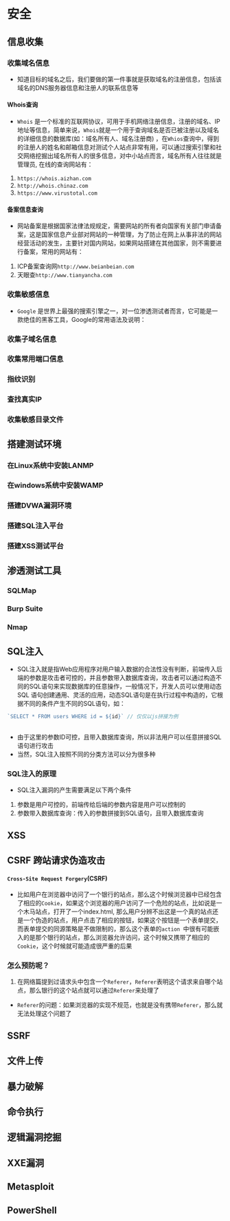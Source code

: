 # 安全

## 信息收集
### 收集域名信息
- 知道目标的域名之后，我们要做的第一件事就是获取域名的注册信息，包括该域名的DNS服务器信息和注册人的联系信息等

#### Whois查询
- `Whois` 是一个标准的互联网协议，可用于手机网络注册信息，注册的域名、IP地址等信息，简单来说，`Whois`就是一个用于查询域名是否已被注册以及域名的详细信息的数据库(如：域名所有人、域名注册商)
，在`Whios`查询中，得到的注册人的姓名和邮箱信息对测试个人站点非常有用，可以通过搜索引擎和社交网络挖掘出域名所有人的很多信息，对中小站点而言，域名所有人往往就是管理员, 在线的查询网站有：
1. `https://whois.aizhan.com`
2. `http://whois.chinaz.com`
3. `https://www.virustotal.com`

#### 备案信息查询
- 网站备案是根据国家法律法规规定，需要网站的所有者向国家有关部门申请备案，这是国家信息产业部对网站的一种管理，为了防止在网上从事非法的网站经营活动的发生，主要针对国内网站，如果网站搭建在其他国家，则不需要进行备案，常用的网站有：
1. ICP备案查询网`http://www.beianbeian.com`
2. 天眼查`http://www.tianyancha.com`

### 收集敏感信息
- `Google` 是世界上最强的搜索引擎之一，对一位渗透测试者而言，它可能是一款绝佳的黑客工具，Google的常用语法及说明：

### 收集子域名信息

### 收集常用端口信息

### 指纹识别

### 查找真实IP

### 收集敏感目录文件


## 搭建测试环境
### 在Linux系统中安装LANMP

### 在windows系统中安装WAMP

### 搭建DVWA漏洞环境

### 搭建SQL注入平台

### 搭建XSS测试平台


## 渗透测试工具
### SQLMap

### Burp Suite

### Nmap


## SQL注入
- SQL注入就是指Web应用程序对用户输入数据的合法性没有判断，前端传入后端的参数是攻击者可控的，并且参数带入数据库查询，攻击者可以通过构造不同的SQL语句来实现数据库的任意操作，一般情况下，开发人员可以使用动态SQL
语句创建通用、灵活的应用，动态SQL语句是在执行过程中构造的，它根据不同的条件产生不同的SQL语句，如：
```js
`SELECT * FROM users WHERE id = ${id}` // 仅仅以js拼接为例
 
```
- 由于这里的参数ID可控，且带入数据库查询，所以非法用户可以任意拼接SQL语句进行攻击
- 当然，SQL注入按照不同的分类方法可以分为很多种

### SQL注入的原理
- SQL注入漏洞的产生需要满足以下两个条件
1. 参数是用户可控的，前端传给后端的参数内容是用户可以控制的
2. 参数带入数据库查询：传入的参数拼接到SQL语句，且带入数据库查询


## XSS

## CSRF 跨站请求伪造攻击
#### `Cross-Site Request Forgery`(CSRF)
- 比如用户在浏览器中访问了一个银行的站点，那么这个时候浏览器中已经包含了相应的`Cookie`，如果这个浏览器的用户访问了一个危险的站点，比如说是一个木马站点，打开了一个index.html, 
那么用户分辨不出这是一个真的站点还是一个伪造的站点，用户点击了相应的按钮，如果这个按钮是一个表单提交，而表单提交的同源策略是不做限制的，那么这个表单的`action
`中很有可能嵌入的是那个银行的站点，那么浏览器允许访问，这个时候又携带了相应的`Cookie`，这个时候就可能造成很严重的后果

### 怎么预防呢？
1. 在网络篇提到过请求头中包含一个`Referer`，`Referer`表明这个请求来自哪个站点，那么银行的这个站点就可以通过`Referer`来处理了
- `Referer`的问题：如果浏览器的实现不规范，也就是没有携带`Referer`，那么就无法处理这个问题了



## SSRF


## 文件上传


## 暴力破解


## 命令执行


## 逻辑漏洞挖掘


## XXE漏洞



## Metasploit



## PowerShell




<style>
#app .theme-default-content {
    max-width: 1200px;
}
</style>
